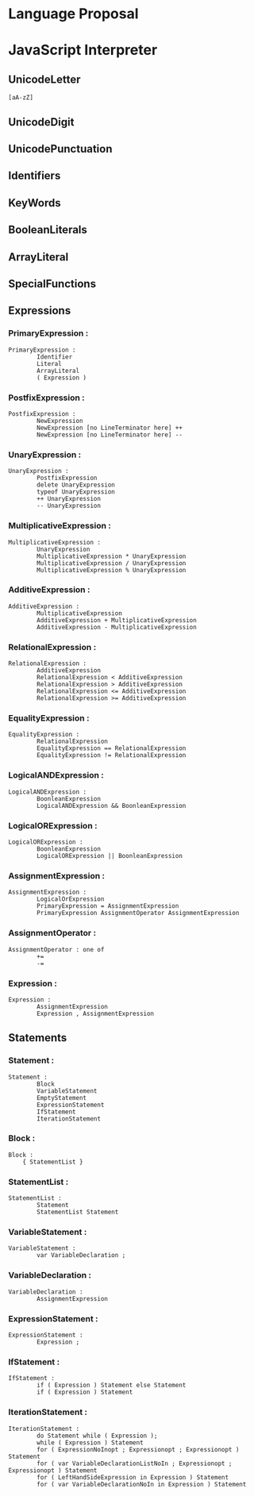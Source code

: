 # Language Proposal

# JavaScript Interpreter

## UnicodeLetter
    [aA-zZ]

## UnicodeDigit

## UnicodePunctuation

## Identifiers

### 

## KeyWords

## BooleanLiterals

## ArrayLiteral

## SpecialFunctions 

## Expressions 

### PrimaryExpression :
    PrimaryExpression :
            Identifier
            Literal
            ArrayLiteral
            ( Expression )

### PostfixExpression :
    PostfixExpression :
            NewExpression
            NewExpression [no LineTerminator here] ++
            NewExpression [no LineTerminator here] --

### UnaryExpression :
    UnaryExpression :
            PostfixExpression
            delete UnaryExpression
            typeof UnaryExpression
            ++ UnaryExpression
            -- UnaryExpression

### MultiplicativeExpression :
    MultiplicativeExpression :
            UnaryExpression
            MultiplicativeExpression * UnaryExpression
            MultiplicativeExpression / UnaryExpression
            MultiplicativeExpression % UnaryExpression

### AdditiveExpression :
    AdditiveExpression :
            MultiplicativeExpression
            AdditiveExpression + MultiplicativeExpression
            AdditiveExpression - MultiplicativeExpression

### RelationalExpression :
    RelationalExpression :
            AdditiveExpression
            RelationalExpression < AdditiveExpression
            RelationalExpression > AdditiveExpression
            RelationalExpression <= AdditiveExpression
            RelationalExpression >= AdditiveExpression

### EqualityExpression :
    EqualityExpression :
            RelationalExpression
            EqualityExpression == RelationalExpression
            EqualityExpression != RelationalExpression

### LogicalANDExpression :
    LogicalANDExpression :
            BoonleanExpression
            LogicalANDExpression && BoonleanExpression

### LogicalORExpression :
    LogicalORExpression :
            BoonleanExpression
            LogicalORExpression || BoonleanExpression

### AssignmentExpression :
    AssignmentExpression :
            LogicalOrExpression
            PrimaryExpression = AssignmentExpression
            PrimaryExpression AssignmentOperator AssignmentExpression

### AssignmentOperator :
    AssignmentOperator : one of
            +=
            -=

### Expression :
    Expression :
            AssignmentExpression
            Expression , AssignmentExpression

## Statements

### Statement :
    Statement :
            Block
            VariableStatement
            EmptyStatement
            ExpressionStatement
            IfStatement
            IterationStatement

### Block :
    Block :
        { StatementList }

### StatementList :
    StatementList :
            Statement
            StatementList Statement

### VariableStatement :
    VariableStatement :
            var VariableDeclaration ;

### VariableDeclaration :
    VariableDeclaration :
            AssignmentExpression

### ExpressionStatement :
    ExpressionStatement :
            Expression ;

### IfStatement :
    IfStatement :
            if ( Expression ) Statement else Statement
            if ( Expression ) Statement

### IterationStatement :
    IterationStatement :
            do Statement while ( Expression );
            while ( Expression ) Statement
            for ( ExpressionNoInopt ; Expressionopt ; Expressionopt ) Statement
            for ( var VariableDeclarationListNoIn ; Expressionopt ; Expressionopt ) Statement
            for ( LeftHandSideExpression in Expression ) Statement
            for ( var VariableDeclarationNoIn in Expression ) Statement
